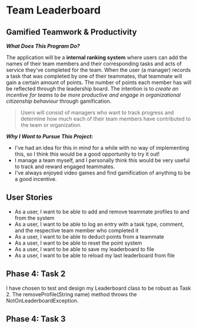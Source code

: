 # Team Leaderboard

## Gamified Teamwork & Productivity


***What Does This Program Do?***

The application will be a **internal ranking system** where users can add the names of their team members and their 
corresponding tasks and acts of service they've completed for the team. When the user (a manager) records a task that
was completed by one of their teammates, that teammate will gain a certain amount of points. The number of points 
each member has will be reflected through the leadership board. The intention is to *create an incentive for teams 
to be more productive and engage in organizational citizenship behaviour* through gamification.

> Users will consist of managers who want to track progress and determine how much each of their team members have 
contributed to the team or organization.

***Why I Want to Pursue This Project:***
- I've had an idea for this in mind for a while with no way of implementing this, so I think this would be a good 
opportunity to try it out!
- I manage a team myself, and I personally think this would be very useful to track and reward engaged teammates.
- I've always enjoyed video games and find gamification of anything to be a good incentive.

## User Stories
- As a user, I want to be able to add and remove teammate profiles to and from the system
- As a user, I want to be able to log an entry with a task type, comment, and the respective team member who completed it
- As a user, I want to be able to deduct points from a teammate
- As a user, I want to be able to reset the point system
- As a user, I want to be able to save my leaderboard to file
- As a user, I want to be able to reload my last leaderboard from file

## Phase 4: Task 2
I have chosen to test and design my Leaderboard class to be robust as Task 2. The removeProfile(String name) method 
throws the NotOnLeaderboardException.

## Phase 4: Task 3
